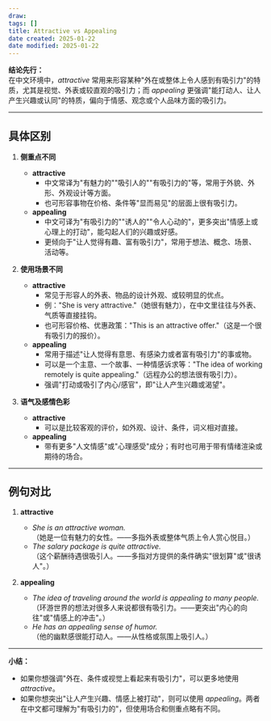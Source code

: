 ```yaml
---
draw:
tags: []
title: Attractive vs Appealing
date created: 2025-01-22
date modified: 2025-01-22
---
```

**结论先行：**  
在中文环境中，_attractive_ 常用来形容某种"外在或整体上令人感到有吸引力"的特质，尤其是视觉、外表或较直观的吸引力；而 _appealing_ 更强调"能打动人、让人产生兴趣或认同"的特质，偏向于情感、观念或个人品味方面的吸引力。

---

## 具体区别

1. **侧重点不同**
    
    - **attractive**
        - 中文常译为"有魅力的""吸引人的""有吸引力的"等，常用于外貌、外形、外观设计等方面。
        - 也可形容事物在价格、条件等"显而易见"的层面上很有吸引力。
    - **appealing**
        - 中文可译为"有吸引力的""诱人的""令人心动的"，更多突出"情感上或心理上的打动"，能勾起人们的兴趣或好感。
        - 更倾向于"让人觉得有趣、富有吸引力"，常用于想法、概念、场景、活动等。
2. **使用场景不同**
    
    - **attractive**
        - 常见于形容人的外表、物品的设计外观、或较明显的优点。
        - 例："She is very attractive."（她很有魅力），在中文里往往与外表、气质等直接挂钩。
        - 也可形容价格、优惠政策："This is an attractive offer."（这是一个很有吸引力的报价）。
    - **appealing**
        - 常用于描述"让人觉得有意思、有感染力或者富有吸引力"的事或物。
        - 可以是一个主意、一个故事、一种情感诉求等："The idea of working remotely is quite appealing."（远程办公的想法很有吸引力）。
        - 强调"打动或吸引了内心/感官"，即"让人产生兴趣或渴望"。
3. **语气及感情色彩**
    
    - **attractive**
        - 可以是比较客观的评价，如外观、设计、条件，词义相对直接。
    - **appealing**
        - 带有更多"人文情感"或"心理感受"成分；有时也可用于带有情绪渲染或期待的场合。

---

## 例句对比

1. **attractive**
    
    - _She is an attractive woman._  
（她是一位有魅力的女性。——多指外表或整体气质上令人赏心悦目。）
    - _The salary package is quite attractive._  
（这个薪酬待遇很吸引人。——多指对方提供的条件确实"很划算"或"很诱人"。）
2. **appealing**
    
    - _The idea of traveling around the world is appealing to many people._  
（环游世界的想法对很多人来说都很有吸引力。——更突出"内心的向往"或"情感上的冲击"。）
    - _He has an appealing sense of humor._  
（他的幽默感很能打动人。——从性格或氛围上吸引人。）

---

**小结：**

- 如果你想强调"外在、条件或视觉上看起来有吸引力"，可以更多地使用 _attractive_。
- 如果你想突出"让人产生兴趣、情感上被打动"，则可以使用 _appealing_。两者在中文都可理解为"有吸引力的"，但使用场合和侧重点略有不同。
